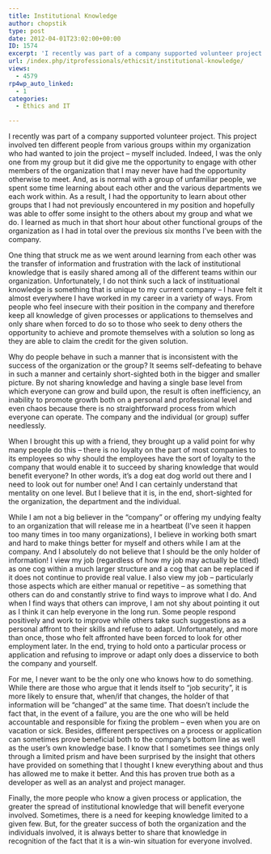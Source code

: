 ```yaml
---
title: Institutional Knowledge
author: chopstik
type: post
date: 2012-04-01T23:02:00+00:00
ID: 1574
excerpt: 'I recently was part of a company supported volunteer project. This project involved ten different people from various groups within my organization who had wanted to join the project - myself included. Indeed, I was the only one from my group but it did&hellip;'
url: /index.php/itprofessionals/ethicsit/institutional-knowledge/
views:
  - 4579
rp4wp_auto_linked:
  - 1
categories:
  - Ethics and IT

---
```

I recently was part of a company supported volunteer project. This project involved ten different people from various groups within my organization who had wanted to join the project &#8211; myself included. Indeed, I was the only one from my group but it did give me the opportunity to engage with other members of the organization that I may never have had the opportunity otherwise to meet. And, as is normal with a group of unfamiliar people, we spent some time learning about each other and the various departments we each work within. As a result, I had the opportunity to learn about other groups that I had not previously encountered in my position and hopefully was able to offer some insight to the others about my group and what we do. I learned as much in that short hour about other functional groups of the organization as I had in total over the previous six months I&#8217;ve been with the company.

One thing that struck me as we went around learning from each other was the transfer of information and frustration with the lack of institutional knowledge that is easily shared among all of the different teams within our organization. Unfortunately, I do not think such a lack of instituational knowledge is something that is unique to my current company &#8211; I have felt it almost everywhere I have worked in my career in a variety of ways. From people who feel insecure with their position in the company and therefore keep all knowledge of given processes or applications to themselves and only share when forced to do so to those who seek to deny others the opportunity to achieve and promote themselves with a solution so long as they are able to claim the credit for the given solution.

Why do people behave in such a manner that is inconsistent with the success of the organization or the group? It seems self-defeating to behave in such a manner and certainly short-sighted both in the bigger and smaller picture. By not sharing knowledge and having a single base level from which everyone can grow and build upon, the result is often inefficiency, an inability to promote growth both on a personal and professional level and even chaos because there is no straightforward process from which everyone can operate. The company and the individual (or group) suffer needlessly.

When I brought this up with a friend, they brought up a valid point for why many people do this &#8211; there is no loyalty on the part of most companies to its employees so why should the employees have the sort of loyalty to the company that would enable it to succeed by sharing knowledge that would benefit everyone? In other words, it&#8217;s a dog eat dog world out there and I need to look out for number one! And I can certainly understand that mentality on one level. But I believe that it is, in the end, short-sighted for the organization, the department and the individual.

While I am not a big believer in the &#8220;company&#8221; or offering my undying fealty to an organization that will release me in a heartbeat (I&#8217;ve seen it happen too many times in too many organizations), I believe in working both smart and hard to make things better for myself and others while I am at the company. And I absolutely do not believe that I should be the only holder of information! I view my job (regardless of how my job may actually be titled) as one cog within a much larger structure and a cog that can be replaced if it does not continue to provide real value. I also view my job &#8211; particularly those aspects which are either manual or repetitive &#8211; as something that others can do and constantly strive to find ways to improve what I do. And when I find ways that others can improve, I am not shy about pointing it out as I think it can help everyone in the long run. Some people respond positively and work to improve while others take such suggestions as a personal affront to their skills and refuse to adapt. Unfortunately, and more than once, those who felt affronted have been forced to look for other employment later. In the end, trying to hold onto a particular process or application and refusing to improve or adapt only does a disservice to both the company and yourself.

For me, I never want to be the only one who knows how to do something. While there are those who argue that it lends itself to &#8220;job security&#8221;, it is more likely to ensure that, when/if that changes, the holder of that information will be &#8220;changed&#8221; at the same time. That doesn&#8217;t include the fact that, in the event of a failure, you are the one who will be held accountable and responsible for fixing the problem &#8211; even when you are on vacation or sick. Besides, different perspectives on a process or application can sometimes prove beneficial both to the company&#8217;s bottom line as well as the user&#8217;s own knowledge base. I know that I sometimes see things only through a limited prism and have been surprised by the insight that others have provided on something that I thought I knew everything about and thus has allowed me to make it better. And this has proven true both as a developer as well as an analyst and project manager.

Finally, the more people who know a given process or application, the greater the spread of institutional knowledge that will benefit everyone involved. Sometimes, there is a need for keeping knowledge limited to a given few. But, for the greater success of both the organization and the individuals involved, it is always better to share that knowledge in recognition of the fact that it is a win-win situation for everyone involved.